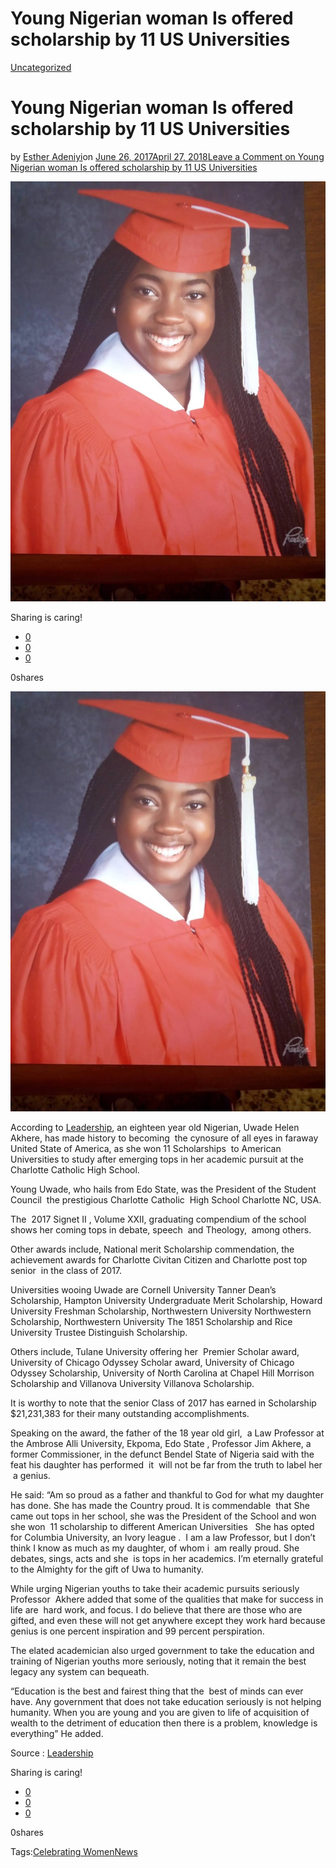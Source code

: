 # Young Nigerian woman Is offered scholarship by 11 US Universities

[Uncategorized](https://estheradeniyi.com/category/uncategorized/)
# Young Nigerian woman Is offered scholarship by 11 US Universities

by [Esther Adeniyi](https://estheradeniyi.com/author/esther-adeniyi/)on [June 26, 2017April 27, 2018](https://estheradeniyi.com/young-nigerian-woman-is-offered/)[Leave a Comment on Young Nigerian woman Is offered scholarship by 11 US Universities](https://estheradeniyi.com/young-nigerian-woman-is-offered/#respond)

![](images/vllkytabmcekd3gr2.76134b6f.jpg)

Sharing is caring!

- [0](https://www.facebook.com/sharer/sharer.php?u=https%3A%2F%2Festheradeniyi.com%2Fyoung-nigerian-woman-is-offered%2F&amp;t=Young%20Nigerian%20woman%20Is%20offered%20scholarship%20by%2011%20US%20Universities)
- [0](https://twitter.com/intent/tweet?text=Young%20Nigerian%20woman%20Is%20offered%20scholarship%20by%2011%20US%20Universities&amp;url=https%3A%2F%2Festheradeniyi.com%2Fyoung-nigerian-woman-is-offered%2F)
- [0](#)

0shares

[![Uwade Helen Akhere](images/vllkytabmcekd3gr2.76134b6f-768x1024.jpg)](images/vllkytabmcekd3gr2.76134b6f-768x1024.jpg)

 According to [Leadership](http://leadership.ng/2017/06/25/18-year-old-nigerian-shines-us-11-universities-offer-scholarship/), an eighteen year old Nigerian, Uwade Helen Akhere, has made history to becoming &#xA0;the cynosure of all eyes in faraway United State of America, as she won 11 Scholarships &#xA0;to American Universities to study after emerging tops in her academic pursuit at the Charlotte Catholic High School.

 Young Uwade, who hails from Edo State, was the President of the Student Council &#xA0;the prestigious Charlotte Catholic &#xA0;High School Charlotte NC, USA.

 The &#xA0;2017 Signet II , Volume XXII, graduating compendium of the school shows her coming tops in debate, speech &#xA0;and Theology, &#xA0;among others.

 Other awards include, National merit Scholarship commendation, the achievement awards for Charlotte Civitan Citizen and Charlotte post top senior &#xA0;in the class of 2017.

 Universities wooing Uwade are Cornell University Tanner Dean&#x2019;s Scholarship, Hampton University Undergraduate Merit Scholarship, Howard University Freshman Scholarship, Northwestern University Northwestern Scholarship, Northwestern University The 1851 Scholarship and Rice University Trustee Distinguish Scholarship.

 Others include, Tulane University offering her &#xA0;Premier Scholar award, University of Chicago Odyssey Scholar award, University of Chicago Odyssey Scholarship, University of North Carolina at Chapel Hill Morrison Scholarship and Villanova University Villanova Scholarship.

 It is worthy to note that the senior Class of 2017 has earned in Scholarship $21,231,383 for their many outstanding accomplishments.

 Speaking on the award, the father of the 18 year old girl, &#xA0;a Law Professor at the Ambrose Alli University, Ekpoma, Edo State , Professor Jim Akhere, a former Commissioner, in the defunct Bendel State of Nigeria said with the feat his daughter has performed &#xA0;it &#xA0;will not be far from the truth to label her &#xA0;a genius.

 He said: &#x201C;Am so proud as a father and thankful to God for what my daughter has done. She has made the Country proud. It is commendable &#xA0;that She came out tops in her school, she was the President of the School and won she won &#xA0;11 scholarship to different American Universities &#xA0; She has opted for Columbia University, an Ivory league . &#xA0;I am a law Professor, but I don&#x2019;t think I know as much as my daughter, of whom i &#xA0;am really proud. She debates, sings, acts and she &#xA0;is tops in her academics. I&#x2019;m eternally grateful to the Almighty for the gift of Uwa to humanity.

 While urging Nigerian youths to take their academic pursuits seriously Professor &#xA0;Akhere added that some of the qualities that make for success in life are &#xA0;hard work, and focus. I do believe that there are those who are gifted, and even these will not get anywhere except they work hard because genius is one percent inspiration and 99 percent perspiration.

 The elated academician also urged government to take the education and training of Nigerian youths more seriously, noting that it remain the best legacy any system can bequeath.

 &#x201C;Education is the best and fairest thing that the &#xA0;best of minds can ever have. Any government that does not take education seriously is not helping humanity. When you are young and you are given to life of acquisition of wealth to the detriment of education then there is a problem, knowledge is everything&#x201D; He added.

 Source : [Leadership](http://leadership.ng/2017/06/25/18-year-old-nigerian-shines-us-11-universities-offer-scholarship/)&#xA0;

Sharing is caring!

- [0](https://www.facebook.com/sharer/sharer.php?u=https%3A%2F%2Festheradeniyi.com%2Fyoung-nigerian-woman-is-offered%2F&amp;t=Young%20Nigerian%20woman%20Is%20offered%20scholarship%20by%2011%20US%20Universities)
- [0](https://twitter.com/intent/tweet?text=Young%20Nigerian%20woman%20Is%20offered%20scholarship%20by%2011%20US%20Universities&amp;url=https%3A%2F%2Festheradeniyi.com%2Fyoung-nigerian-woman-is-offered%2F)
- [0](#)

0shares

Tags:[Celebrating Women](https://estheradeniyi.com/tag/celebrating-women/)[News](https://estheradeniyi.com/tag/news/)